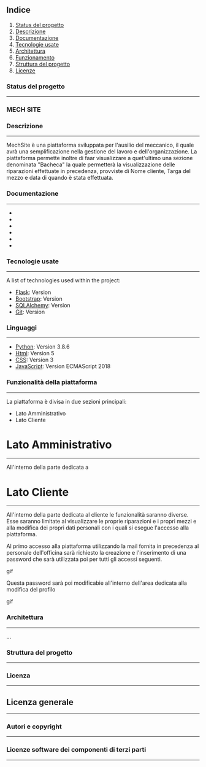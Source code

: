 
## Indice
1. [Status del progetto](#status-del-progetto)
2. [Descrizione](#descrizione)
3. [Documentazione](#documentazione)
4. [Tecnologie usate](#tecnologie-usate)
5. [Architettura](#architettura)
6. [Funzionamento](#funzionamento)
7. [Struttura del progetto](#struttura-del-progetto)
8. [Licenze](#licenze)
### Status del progetto
***
### MECH SITE
### Descrizione
***
MechSite è una piattaforma sviluppata per l'ausilio del meccanico, il quale avrà una semplificazione nella gestione del lavoro e dell'organizzazione.
La piattaforma permette inoltre di faar visualizzare a quet'ultimo una sezione denominata "Bacheca" la quale permetterà la visualizzazione delle riparazioni effettuate in precedenza, provviste di Nome cliente, Targa del mezzo e data di quando è stata effettuata.
### Documentazione
***
*
*
*
*
*
*
### Tecnologie usate
***
A list of technologies used within the project:
* [Flask](https://flask.palletsprojects.com/en/1.1.x): Version
* [Bootstrap](https://getbootstrap.com): Version
* [SQLAlchemy](https://www.sqlalchemy.org): Version
* [Git](https://git-scm.com): Version
### Linguaggi
***
* [Python](https://www.python.org): Version 3.8.6
* [Html](https://html.com): Version 5
* [CSS](https://www.css.com): Version 3
* [JavaScript](https://www.javascript.com): Version 	ECMAScript 2018
### Funzionalità della piattaforma
***
La piattaforma è divisa in due sezioni principali:
* Lato Amministrativo
* Lato Cliente

# Lato Amministrativo
***
All'interno della parte dedicata a


# Lato Cliente
***
All'interno della parte dedicata al cliente le funzionalità saranno diverse.
Esse saranno limitate al visualizzare le proprie riparazioni e i propri mezzi e alla modifica dei propri dati personali con i quali si esegue l'accesso alla piattaforma.

Al primo accesso alla piattaforma utilizzando la mail fornita in precedenza al personale dell'officina sarà richiesto la creazione e l'inserimento di una password che sarà utilizzata poi per tutti gli accessi seguenti.

gif

Questa password sarà poi modificabie all'interno dell'area dedicata alla modifica del profilo

gif

### Architettura
***
...
### Struttura del progetto
***
### Licenza
***
## Licenza generale
***
### Autori e copyright
***
### Licenze software dei componenti di terzi parti
***
